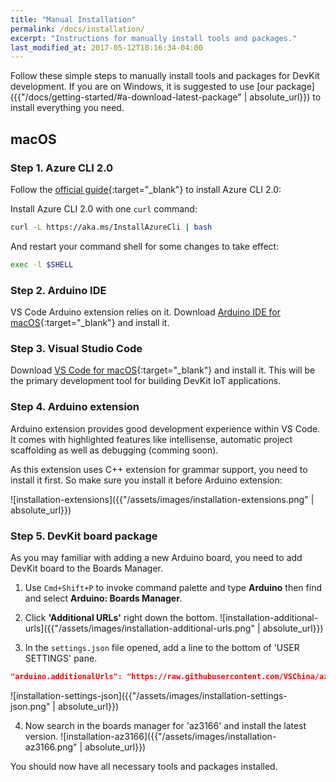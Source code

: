 ```yaml
---
title: "Manual Installation"
permalink: /docs/installation/
excerpt: "Instructions for manually install tools and packages."
last_modified_at: 2017-05-12T10:16:34-04:00
---
```


Follow these simple steps to manually install tools and packages for DevKit development. If you are on Windows, it is suggested to use [our package]({{"/docs/getting-started/#a-download-latest-package" | absolute_url}}) to install everything you need.

## macOS

### Step 1. Azure CLI 2.0

Follow the [official guide](https://docs.microsoft.com/en-us/cli/azure/install-azure-cli){:target="_blank"} to install Azure CLI 2.0:

Install Azure CLI 2.0 with one `curl` command:
```bash
curl -L https://aka.ms/InstallAzureCli | bash
```

And restart your command shell for some changes to take effect:
```bash
exec -l $SHELL
```

### Step 2. Arduino IDE

VS Code Arduino extension relies on it. Download [Arduino IDE for macOS](https://www.arduino.cc/en/Main/Software){:target="_blank"} and install it.

### Step 3. Visual Studio Code

Download [VS Code for macOS](https://code.visualstudio.com/){:target="_blank"} and install it. This will be the primary development tool for building DevKit IoT applications. 

### Step 4. Arduino extension

Arduino extension provides good development experience within VS Code. It comes with highlighted features like intellisense, automatic project scaffolding as well as debugging (comming soon).

As this extension uses C++ extension for grammar support, you need to install it first. So make sure you install it before Arduino extension:

![installation-extensions]({{"/assets/images/installation-extensions.png" | absolute_url}})

### Step 5. DevKit board package

As you may familiar with adding a new Arduino board, you need to add DevKit board to the Boards Manager.

1. Use `Cmd+Shift+P` to invoke command palette and type **Arduino** then find and select **Arduino: Boards Manager**.

2. Click **'Additional URLs'** right down the bottom.
 ![installation-additional-urls]({{"/assets/images/installation-additional-urls.png" | absolute_url}})

3. In the `settings.json` file opened, add a line to the bottom of 'USER SETTINGS' pane.
 ```json
 "arduino.additionalUrls": "https://raw.githubusercontent.com/VSChina/azureiotdevkit_tools/master/package_azureboard_index.json"
 ```
 ![installation-settings-json]({{"/assets/images/installation-settings-json.png" | absolute_url}})

4. Now search in the boards manager for 'az3166' and install the latest version.
 ![installation-az3166]({{"/assets/images/installation-az3166.png" | absolute_url}})

You should now have all necessary tools and packages installed.



